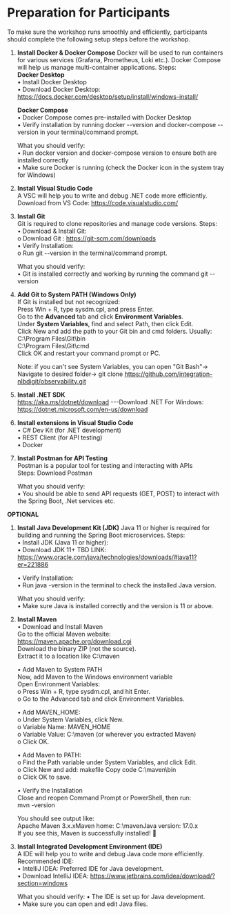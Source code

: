 # Preparation for Participants
To make sure the workshop runs smoothly and efficiently, participants should complete the following setup steps before the workshop.
1. <b>Install Docker & Docker Compose</b>
  Docker will be used to run containers for various services (Grafana, Prometheus, Loki etc.). Docker Compose will help us manage multi-container applications. Steps: <br>
    <b>Docker Desktop</b> <br>
  • Install Docker Desktop<br>
  • Download Docker Desktop: https://docs.docker.com/desktop/setup/install/windows-install/

    <b>Docker Compose</b> <br>
  • Docker Compose comes pre-installed with Docker Desktop <br>
  • Verify installation by running docker --version and docker-compose --version in your terminal/command prompt.

    What you should verify:<br>
    • Run docker version and docker-compose version to ensure both are installed correctly <br>
    • Make sure Docker is running (check the Docker icon in the system tray for Windows)

2. <b>Install Visual Studio Code</b><br>
   A VSC will help you to write and debug .NET code more efficiently.<br>
   Download from VS Code: https://code.visualstudio.com/

3. <b>Install Git</b><br>
    Git is required to clone repositories and manage code versions. Steps:<br>
    • Download & Install Git: <br>
      o Download Git : https://git-scm.com/downloads<br>
    • Verify Installation: <br>
      o Run git --version  in the terminal/command prompt.<br>
    
    What you should verify:<br>
    • Git is installed correctly and working by running the command git --version

4. <b>Add Git to System PATH (Windows Only)</b><br>
    If Git is installed but not recognized:<br>
       Press Win + R, type sysdm.cpl, and press Enter.<br>
       Go to the <b>Advanced</b> tab and click <b>Environment Variables</b>.<br>
       Under <b>System Variables</b>, find and select Path, then click Edit.<br>
       Click New and add the path to your Git bin and cmd folders. Usually:<br>
       C:\Program Files\Git\bin<br>
       C:\Program Files\Git\cmd<br>
   Click OK and restart your command prompt or PC.<br>

   Note: if you can't see System Variables, you can open "Git Bash"-> Navigate to desired folder-> git clone https://github.com/integration-nlbdigit/observability.git

6. <b>Install .NET SDK</b><br>
    https://aka.ms/dotnet/download
    ---Download .NET For Windows: https://dotnet.microsoft.com/en-us/download

7. <b>Install extensions in Visual Studio Code</b><br>
    •	C# Dev Kit (for .NET development)<br>
    •	REST Client (for API testing)<br>
    •	Docker <br>

8. <b>Install Postman for API Testing</b><br>
    Postman is a popular tool for testing and interacting with APIs<br>
    Steps: Download Postman<br>
  
    What you should verify:<br>
    • You should be able to send API requests (GET, POST) to interact with the Spring Boot, .Net services etc.<br>   

<b>OPTIONAL</b>
1. <b> Install Java Development Kit (JDK)</b>
  Java 11 or higher is required for building and running the Spring Boot microservices. Steps:<br>
  • Install JDK (Java 11 or higher): <br>
  • Download JDK 11+ TBD LINK: https://www.oracle.com/java/technologies/downloads/#java11?er=221886
   
    • Verify Installation: <br>
    • Run java -version in the terminal to check the installed Java version.
     
    What you should verify:<br>
    • Make sure Java is installed correctly and the version is 11 or above.

2. <b>Install Maven</b><br>
   •	Download and Install Maven<br>
      Go to the official Maven website: https://maven.apache.org/download.cgi<br>
      Download the binary ZIP (not the source).<br>
      Extract it to a location like C:\maven<br>

    •	Add Maven to System PATH <br>
      Now, add Maven to the Windows environment variable<br>
      Open Environment Variables:<br>
      o	Press Win + R, type sysdm.cpl, and hit Enter.<br>
      o	Go to the Advanced tab and click Environment Variables.<br>

    • Add MAVEN_HOME:<br>
      o	Under System Variables, click New.<br>
      o	Variable Name: MAVEN_HOME<br>
      o	Variable Value: C:\maven (or wherever you extracted Maven)<br>
      o	Click OK.<br>

    • Add Maven to PATH:<br>
      o	Find the Path variable under System Variables, and click Edit.<br>
      o	Click New and add: makefile Copy code C:\maven\bin<br>
      o	Click OK to save.<br>

   •	Verify the Installation<br>
      Close and reopen Command Prompt or PowerShell, then run:<br>
      mvn -version<br>

      You should see output like:<br>
      Apache Maven 3.x.xMaven home: C:\mavenJava version: 17.0.x<br>
      If you see this, Maven is successfully installed! 🚀<br>

3. <b>Install Integrated Development Environment (IDE)</b><br>
    A IDE will help you to write and debug Java code more efficiently.<br>
    Recommended IDE:<br>
    • IntelliJ IDEA: Preferred IDE for Java development. <br>
    • Download IntelliJ IDEA: https://www.jetbrains.com/idea/download/?section=windows <br>
     
    What you should verify:
    • The IDE is set up for Java development.<br>
    • Make sure you can open and edit Java files.<br>









      




